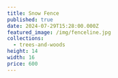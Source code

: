 ```yaml
---
title: Snow Fence
published: true
date: 2024-07-29T15:28:00.000Z
featured_image: /img/fenceline.jpg
collections:
  - trees-and-woods
height: 14
width: 16
price: 600
---
```

